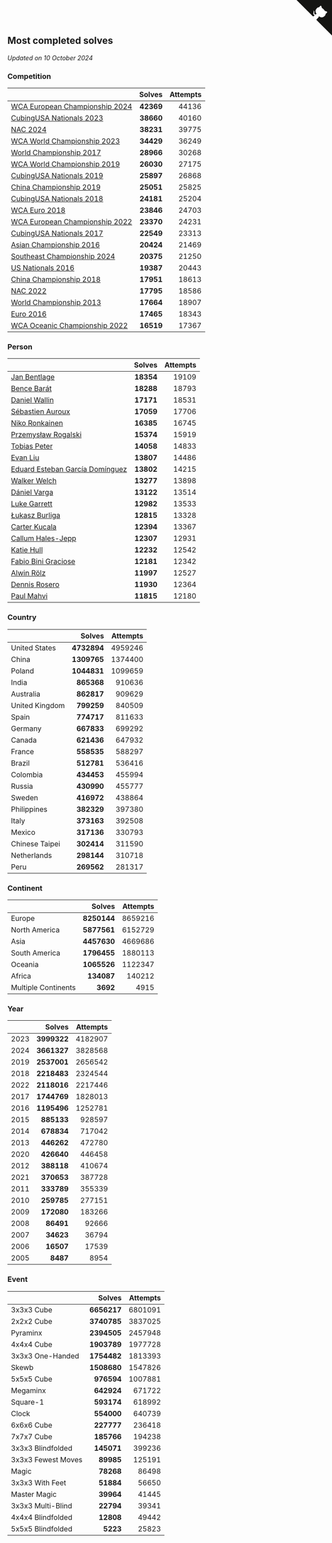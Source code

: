 ## Most completed solves

*Updated on 10 October 2024*


### Competition

|  | Solves | Attempts |
| :--- | ---: | ---: |
| [WCA European Championship 2024](https://www.worldcubeassociation.org/competitions/Euro2024) | **42369** | 44136 |
| [CubingUSA Nationals 2023](https://www.worldcubeassociation.org/competitions/CubingUSANationals2023) | **38660** | 40160 |
| [NAC 2024](https://www.worldcubeassociation.org/competitions/NAC2024) | **38231** | 39775 |
| [WCA World Championship 2023](https://www.worldcubeassociation.org/competitions/WC2023) | **34429** | 36249 |
| [World Championship 2017](https://www.worldcubeassociation.org/competitions/WC2017) | **28966** | 30268 |
| [WCA World Championship 2019](https://www.worldcubeassociation.org/competitions/WC2019) | **26030** | 27175 |
| [CubingUSA Nationals 2019](https://www.worldcubeassociation.org/competitions/CubingUSANationals2019) | **25897** | 26868 |
| [China Championship 2019](https://www.worldcubeassociation.org/competitions/ChinaChampionship2019) | **25051** | 25825 |
| [CubingUSA Nationals 2018](https://www.worldcubeassociation.org/competitions/CubingUSANationals2018) | **24181** | 25204 |
| [WCA Euro 2018](https://www.worldcubeassociation.org/competitions/Euro2018) | **23846** | 24703 |
| [WCA European Championship 2022](https://www.worldcubeassociation.org/competitions/Euro2022) | **23370** | 24231 |
| [CubingUSA Nationals 2017](https://www.worldcubeassociation.org/competitions/CubingUSANationals2017) | **22549** | 23313 |
| [Asian Championship 2016](https://www.worldcubeassociation.org/competitions/AsianChampionship2016) | **20424** | 21469 |
| [Southeast Championship 2024](https://www.worldcubeassociation.org/competitions/SoutheastChampionship2024) | **20375** | 21250 |
| [US Nationals 2016](https://www.worldcubeassociation.org/competitions/USNationals2016) | **19387** | 20443 |
| [China Championship 2018](https://www.worldcubeassociation.org/competitions/ChinaChampionship2018) | **17951** | 18613 |
| [NAC 2022](https://www.worldcubeassociation.org/competitions/NAC2022) | **17795** | 18586 |
| [World Championship 2013](https://www.worldcubeassociation.org/competitions/WC2013) | **17664** | 18907 |
| [Euro 2016](https://www.worldcubeassociation.org/competitions/Euro2016) | **17465** | 18343 |
| [WCA Oceanic Championship 2022](https://www.worldcubeassociation.org/competitions/OC2022) | **16519** | 17367 |

### Person

|  | Solves | Attempts |
| :--- | ---: | ---: |
| [Jan Bentlage](https://www.worldcubeassociation.org/persons/2010BENT01) | **18354** | 19109 |
| [Bence Barát](https://www.worldcubeassociation.org/persons/2008BARA01) | **18288** | 18793 |
| [Daniel Wallin](https://www.worldcubeassociation.org/persons/2013WALL03) | **17171** | 18531 |
| [Sébastien Auroux](https://www.worldcubeassociation.org/persons/2008AURO01) | **17059** | 17706 |
| [Niko Ronkainen](https://www.worldcubeassociation.org/persons/2010RONK01) | **16385** | 16745 |
| [Przemysław Rogalski](https://www.worldcubeassociation.org/persons/2013ROGA02) | **15374** | 15919 |
| [Tobias Peter](https://www.worldcubeassociation.org/persons/2014PETE03) | **14058** | 14833 |
| [Evan Liu](https://www.worldcubeassociation.org/persons/2009LIUE01) | **13807** | 14486 |
| [Eduard Esteban García Domínguez](https://www.worldcubeassociation.org/persons/2011EDUA01) | **13802** | 14215 |
| [Walker Welch](https://www.worldcubeassociation.org/persons/2011WELC01) | **13277** | 13898 |
| [Dániel Varga](https://www.worldcubeassociation.org/persons/2008VARG01) | **13122** | 13514 |
| [Luke Garrett](https://www.worldcubeassociation.org/persons/2017GARR05) | **12982** | 13533 |
| [Łukasz Burliga](https://www.worldcubeassociation.org/persons/2013BURL01) | **12815** | 13328 |
| [Carter Kucala](https://www.worldcubeassociation.org/persons/2015KUCA01) | **12394** | 13367 |
| [Callum Hales-Jepp](https://www.worldcubeassociation.org/persons/2012HALE01) | **12307** | 12931 |
| [Katie Hull](https://www.worldcubeassociation.org/persons/2010HULL01) | **12232** | 12542 |
| [Fabio Bini Graciose](https://www.worldcubeassociation.org/persons/2010GRAC02) | **12181** | 12342 |
| [Alwin Rölz](https://www.worldcubeassociation.org/persons/2016ROLZ01) | **11997** | 12527 |
| [Dennis Rosero](https://www.worldcubeassociation.org/persons/2010ROSE03) | **11930** | 12364 |
| [Paul Mahvi](https://www.worldcubeassociation.org/persons/2012MAHV01) | **11815** | 12180 |

### Country

|  | Solves | Attempts |
| :--- | ---: | ---: |
| United States | **4732894** | 4959246 |
| China | **1309765** | 1374400 |
| Poland | **1044831** | 1099659 |
| India | **865368** | 910636 |
| Australia | **862817** | 909629 |
| United Kingdom | **799259** | 840509 |
| Spain | **774717** | 811633 |
| Germany | **667833** | 699292 |
| Canada | **621436** | 647932 |
| France | **558535** | 588297 |
| Brazil | **512781** | 536416 |
| Colombia | **434453** | 455994 |
| Russia | **430990** | 455777 |
| Sweden | **416972** | 438864 |
| Philippines | **382329** | 397380 |
| Italy | **373163** | 392508 |
| Mexico | **317136** | 330793 |
| Chinese Taipei | **302414** | 311590 |
| Netherlands | **298144** | 310718 |
| Peru | **269562** | 281317 |

### Continent

|  | Solves | Attempts |
| :--- | ---: | ---: |
| Europe | **8250144** | 8659216 |
| North America | **5877561** | 6152729 |
| Asia | **4457630** | 4669686 |
| South America | **1796455** | 1880113 |
| Oceania | **1065526** | 1122347 |
| Africa | **134087** | 140212 |
| Multiple Continents | **3692** | 4915 |

### Year

|  | Solves | Attempts |
| :--- | ---: | ---: |
| 2023 | **3999322** | 4182907 |
| 2024 | **3661327** | 3828568 |
| 2019 | **2537001** | 2656542 |
| 2018 | **2218483** | 2324544 |
| 2022 | **2118016** | 2217446 |
| 2017 | **1744769** | 1828013 |
| 2016 | **1195496** | 1252781 |
| 2015 | **885133** | 928597 |
| 2014 | **678834** | 717042 |
| 2013 | **446262** | 472780 |
| 2020 | **426640** | 446458 |
| 2012 | **388118** | 410674 |
| 2021 | **370653** | 387728 |
| 2011 | **333789** | 355339 |
| 2010 | **259785** | 277151 |
| 2009 | **172080** | 183266 |
| 2008 | **86491** | 92666 |
| 2007 | **34623** | 36794 |
| 2006 | **16507** | 17539 |
| 2005 | **8487** | 8954 |

### Event

|  | Solves | Attempts |
| :--- | ---: | ---: |
| 3x3x3 Cube | **6656217** | 6801091 |
| 2x2x2 Cube | **3740785** | 3837025 |
| Pyraminx | **2394505** | 2457948 |
| 4x4x4 Cube | **1903789** | 1977728 |
| 3x3x3 One-Handed | **1754482** | 1813393 |
| Skewb | **1508680** | 1547826 |
| 5x5x5 Cube | **976594** | 1007881 |
| Megaminx | **642924** | 671722 |
| Square-1 | **593174** | 618992 |
| Clock | **554000** | 640739 |
| 6x6x6 Cube | **227777** | 236418 |
| 7x7x7 Cube | **185766** | 194238 |
| 3x3x3 Blindfolded | **145071** | 399236 |
| 3x3x3 Fewest Moves | **89985** | 125191 |
| Magic | **78268** | 86498 |
| 3x3x3 With Feet | **51884** | 56650 |
| Master Magic | **39964** | 41445 |
| 3x3x3 Multi-Blind | **22794** | 39341 |
| 4x4x4 Blindfolded | **12808** | 49442 |
| 5x5x5 Blindfolded | **5223** | 25823 |


<a href="https://github.com/jonatanklosko/wca_statistics" class="github-corner" aria-label="View source on Github"><svg width="80" height="80" viewBox="0 0 250 250" style="fill:#151513; color:#fff; position: absolute; top: 0; border: 0; right: 0;" aria-hidden="true"><path d="M0,0 L115,115 L130,115 L142,142 L250,250 L250,0 Z"></path><path d="M128.3,109.0 C113.8,99.7 119.0,89.6 119.0,89.6 C122.0,82.7 120.5,78.6 120.5,78.6 C119.2,72.0 123.4,76.3 123.4,76.3 C127.3,80.9 125.5,87.3 125.5,87.3 C122.9,97.6 130.6,101.9 134.4,103.2" fill="currentColor" style="transform-origin: 130px 106px;" class="octo-arm"></path><path d="M115.0,115.0 C114.9,115.1 118.7,116.5 119.8,115.4 L133.7,101.6 C136.9,99.2 139.9,98.4 142.2,98.6 C133.8,88.0 127.5,74.4 143.8,58.0 C148.5,53.4 154.0,51.2 159.7,51.0 C160.3,49.4 163.2,43.6 171.4,40.1 C171.4,40.1 176.1,42.5 178.8,56.2 C183.1,58.6 187.2,61.8 190.9,65.4 C194.5,69.0 197.7,73.2 200.1,77.6 C213.8,80.2 216.3,84.9 216.3,84.9 C212.7,93.1 206.9,96.0 205.4,96.6 C205.1,102.4 203.0,107.8 198.3,112.5 C181.9,128.9 168.3,122.5 157.7,114.1 C157.9,116.9 156.7,120.9 152.7,124.9 L141.0,136.5 C139.8,137.7 141.6,141.9 141.8,141.8 Z" fill="currentColor" class="octo-body"></path></svg></a><style>.github-corner:hover .octo-arm{animation:octocat-wave 560ms ease-in-out}@keyframes octocat-wave{0%,100%{transform:rotate(0)}20%,60%{transform:rotate(-25deg)}40%,80%{transform:rotate(10deg)}}@media (max-width:500px){.github-corner:hover .octo-arm{animation:none}.github-corner .octo-arm{animation:octocat-wave 560ms ease-in-out}}</style>
